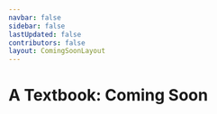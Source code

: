 ```yaml
---
navbar: false
sidebar: false
lastUpdated: false
contributors: false
layout: ComingSoonLayout
---
```


<h1 class="splash">A Textbook: Coming Soon</h1>

<canvas id="canvas"></canvas>

